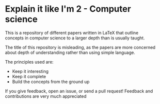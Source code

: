 # Explain it like I'm 2 - Computer science
This is a repository of different papers written in LaTeX that outline concepts
in computer science to a larger depth than is usually taught.

The title of this repository is misleading, as the papers are more concerned
about depth of understanding rather than using simple language.

The principles used are:
- Keep it interesting
- Keep it complete
- Build the concepts from the ground up

If you give feedback, open an issue, or send a pull request! Feedback and
contributions are very much appreciated

